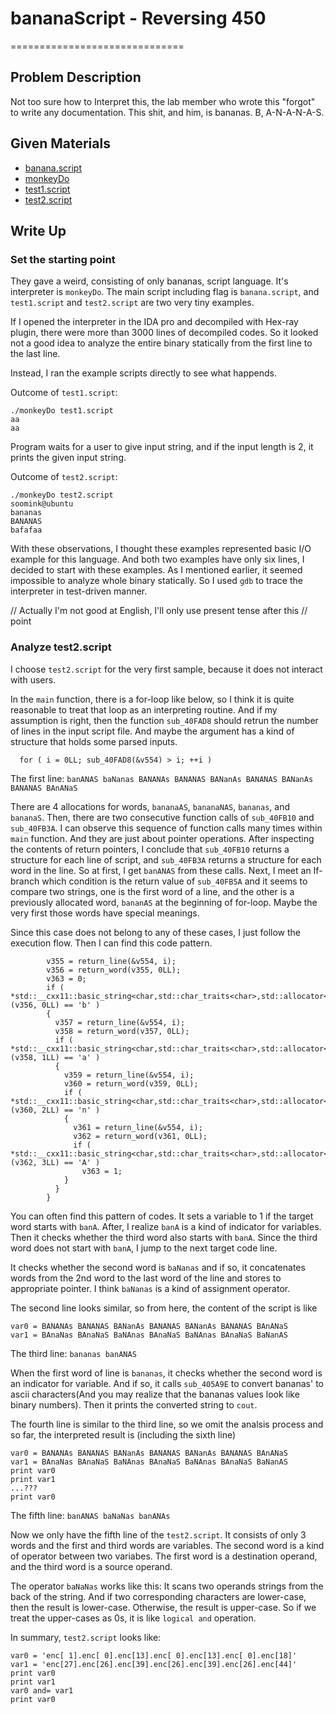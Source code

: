 # bananaScript - Reversing 450

==============================

## Problem Description

Not too sure how to Interpret this, the lab member who wrote this "forgot" to
write any documentation. This shit, and him, is bananas. B, A-N-A-N-A-S.

## Given Materials

- [banana.script](banana.script)
- [monkeyDo](monkeyDo)
- [test1.script](test1.script)
- [test2.script](test2.script)

## Write Up

### Set the starting point

They gave a weird, consisting of only bananas, script language. It's interpreter
is `monkeyDo`. The main script including flag is `banana.script`, and
`test1.script` and `test2.script` are two very tiny examples.

If I opened the interpreter in the IDA pro and decompiled with Hex-ray plugin,
there were more than 3000 lines of decompiled codes. So it looked not a good
idea to analyze the entire binary statically from the first line to the last
line.

Instead, I ran the example scripts directly to see what happends.

Outcome of `test1.script`:
```
./monkeyDo test1.script
aa
aa
```
Program waits for a user to give input string, and if the input length is 2, it
prints the given input string.

Outcome of `test2.script`:
```
./monkeyDo test2.script
soomink@ubuntu
bananas
BANANAS
bafafaa
```

With these observations, I thought these examples represented basic I/O example
for this language. And both two examples have only six lines, I decided to start
with these examples. As I mentioned earlier, it seemed impossible to analyze
whole binary statically. So I used `gdb` to trace the interpreter in test-driven
manner.

// Actually I'm not good at English, I'll only use present tense after this
// point

### Analyze test2.script

I choose `test2.script` for the very first sample, because it does not interact
with users.

In the `main` function, there is a for-loop like below, so I think it is quite
reasonable to treat that loop as an interpreting routine. And if my assumption
is right, then the function `sub_40FAD8` should retrun the number of lines in
the input script file. And maybe the argument has a kind of structure that holds
some parsed inputs.
```
  for ( i = 0LL; sub_40FAD8(&v554) > i; ++i )
```

The first line:
`banANAS baNanas BANANAs BANANAS BANanAs BANANAS BANanAs BANANAS BAnANaS`

There are 4 allocations for words, `bananaAS`, `bananaNAS`, `bananas`, and
`bananaS`. Then, there are two consecutive function calls of `sub_40FB10` and
`sub_40FB3A`. I can observe this sequence of function calls many times  within
`main` function. And they are just about pointer operations. After inspecting
the contents of return pointers, I conclude that `sub_40FB10` returns a
structure for each line of script, and `sub_40FB3A` returns a structure for each
word in the line. So at first, I get `banANAS` from these calls. Next, I meet an
If-branch which condition is the return value of `sub_40FB5A` and it seems to
compare two strings, one is the first word of a line, and the other is a
previously allocated word, `bananAS` at the beginning of for-loop. Maybe the
very first those words have special meanings.

Since this case does not belong to any of these cases, I just follow the
execution flow. Then I can find this code pattern.
```
        v355 = return_line(&v554, i);
        v356 = return_word(v355, 0LL);
        v363 = 0;
        if ( *std::__cxx11::basic_string<char,std::char_traits<char>,std::allocator<char>>::operator[](v356, 0LL) == 'b' )
        {
          v357 = return_line(&v554, i);
          v358 = return_word(v357, 0LL);
          if ( *std::__cxx11::basic_string<char,std::char_traits<char>,std::allocator<char>>::operator[](v358, 1LL) == 'a' )
          {
            v359 = return_line(&v554, i);
            v360 = return_word(v359, 0LL);
            if ( *std::__cxx11::basic_string<char,std::char_traits<char>,std::allocator<char>>::operator[](v360, 2LL) == 'n' )
            {
              v361 = return_line(&v554, i);
              v362 = return_word(v361, 0LL);
              if ( *std::__cxx11::basic_string<char,std::char_traits<char>,std::allocator<char>>::operator[](v362, 3LL) == 'A' )
                v363 = 1;
            }
          }
        }
```
You can often find this pattern of codes. It sets a variable to 1 if the target
word starts with `banA`. After, I realize `banA` is a kind of indicator for
variables. Then it checks whether the third word also starts with `banA`. Since
the third word does not start with `banA`, I jump to the next target code line.

It checks whether the second word is `baNanas` and if so, it concatenates words
from the 2nd word to the last word of the line and stores to appropriate
pointer. I think `baNanas` is a kind of assignment operator.

The second line looks similar, so from here, the content of the script is like
```
var0 = BANANAs BANANAS BANanAs BANANAS BANanAs BANANAS BAnANaS
var1 = BAnaNas BAnaNaS BaNAnas BAnaNaS BaNAnas BAnaNaS BaNanAS
```

The third line:
`bananas banANAS`

When the first word of line is `bananas`, it checks whether the second word is
an indicator for variable. And if so, it calls `sub_405A9E` to convert bananas'
to ascii characters(And you may realize that the bananas values look like binary
numbers). Then it prints the converted string to `cout`.

The fourth line is similar to the third line, so we omit the analsis process and
so far, the interpreted result is (including the sixth line)
```
var0 = BANANAs BANANAS BANanAs BANANAS BANanAs BANANAS BAnANaS
var1 = BAnaNas BAnaNaS BaNAnas BAnaNaS BaNAnas BAnaNaS BaNanAS
print var0
print var1
...???
print var0
```

The fifth line:
`banANAS baNaNas banANAs`

Now we only have the fifth line of the `test2.script`. It consists of only 3
words and the first and third words are variables. The second word is a kind of
operator between two variabes. The first word is a destination operand, and the
third word is a source operand.

The operator `baNaNas` works like this:
It scans two operands strings from the back of the string. And if two
corresponding characters are lower-case, then the result is lower-case.
Otherwise, the result is upper-case. So if we treat the upper-cases as 0s, it is
like `logical and` operation.

In summary, `test2.script` looks like:
```
var0 = 'enc[ 1].enc[ 0].enc[13].enc[ 0].enc[13].enc[ 0].enc[18]'
var1 = 'enc[27].enc[26].enc[39].enc[26].enc[39].enc[26].enc[44]'
print var0
print var1
var0 and= var1
print var0
```

